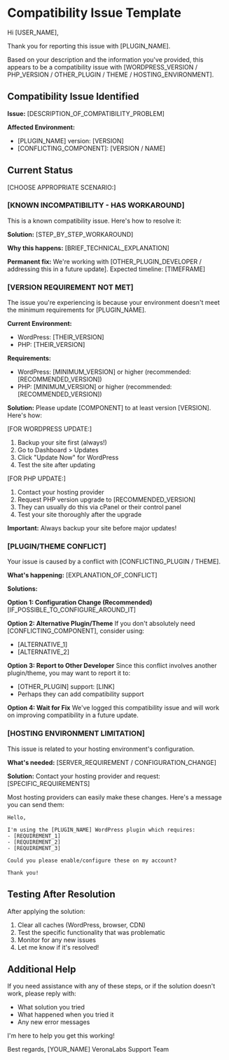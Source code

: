 # Compatibility Issue Template

Hi [USER_NAME],

Thank you for reporting this issue with [PLUGIN_NAME].

Based on your description and the information you've provided, this appears to be a compatibility issue with [WORDPRESS_VERSION / PHP_VERSION / OTHER_PLUGIN / THEME / HOSTING_ENVIRONMENT].

## Compatibility Issue Identified

**Issue:** [DESCRIPTION_OF_COMPATIBILITY_PROBLEM]

**Affected Environment:**
- [PLUGIN_NAME] version: [VERSION]
- [CONFLICTING_COMPONENT]: [VERSION / NAME]

## Current Status

[CHOOSE APPROPRIATE SCENARIO:]

### [KNOWN INCOMPATIBILITY - HAS WORKAROUND]

This is a known compatibility issue. Here's how to resolve it:

**Solution:**
[STEP_BY_STEP_WORKAROUND]

**Why this happens:**
[BRIEF_TECHNICAL_EXPLANATION]

**Permanent fix:**
We're working with [OTHER_PLUGIN_DEVELOPER / addressing this in a future update]. Expected timeline: [TIMEFRAME]

### [VERSION REQUIREMENT NOT MET]

The issue you're experiencing is because your environment doesn't meet the minimum requirements for [PLUGIN_NAME].

**Current Environment:**
- WordPress: [THEIR_VERSION]
- PHP: [THEIR_VERSION]

**Requirements:**
- WordPress: [MINIMUM_VERSION] or higher (recommended: [RECOMMENDED_VERSION])
- PHP: [MINIMUM_VERSION] or higher (recommended: [RECOMMENDED_VERSION])

**Solution:**
Please update [COMPONENT] to at least version [VERSION]. Here's how:

[FOR WORDPRESS UPDATE:]
1. Backup your site first (always!)
2. Go to Dashboard > Updates
3. Click "Update Now" for WordPress
4. Test the site after updating

[FOR PHP UPDATE:]
1. Contact your hosting provider
2. Request PHP version upgrade to [RECOMMENDED_VERSION]
3. They can usually do this via cPanel or their control panel
4. Test your site thoroughly after the upgrade

**Important:** Always backup your site before major updates!

### [PLUGIN/THEME CONFLICT]

Your issue is caused by a conflict with [CONFLICTING_PLUGIN / THEME].

**What's happening:**
[EXPLANATION_OF_CONFLICT]

**Solutions:**

**Option 1: Configuration Change (Recommended)**
[IF_POSSIBLE_TO_CONFIGURE_AROUND_IT]

**Option 2: Alternative Plugin/Theme**
If you don't absolutely need [CONFLICTING_COMPONENT], consider using:
- [ALTERNATIVE_1]
- [ALTERNATIVE_2]

**Option 3: Report to Other Developer**
Since this conflict involves another plugin/theme, you may want to report it to:
- [OTHER_PLUGIN] support: [LINK]
- Perhaps they can add compatibility support

**Option 4: Wait for Fix**
We've logged this compatibility issue and will work on improving compatibility in a future update.

### [HOSTING ENVIRONMENT LIMITATION]

This issue is related to your hosting environment's configuration.

**What's needed:**
[SERVER_REQUIREMENT / CONFIGURATION_CHANGE]

**Solution:**
Contact your hosting provider and request:
[SPECIFIC_REQUIREMENTS]

Most hosting providers can easily make these changes. Here's a message you can send them:

```
Hello,

I'm using the [PLUGIN_NAME] WordPress plugin which requires:
- [REQUIREMENT_1]
- [REQUIREMENT_2]
- [REQUIREMENT_3]

Could you please enable/configure these on my account?

Thank you!
```

## Testing After Resolution

After applying the solution:
1. Clear all caches (WordPress, browser, CDN)
2. Test the specific functionality that was problematic
3. Monitor for any new issues
4. Let me know if it's resolved!

## Additional Help

If you need assistance with any of these steps, or if the solution doesn't work, please reply with:
- What solution you tried
- What happened when you tried it
- Any new error messages

I'm here to help you get this working!

Best regards,
[YOUR_NAME]
VeronaLabs Support Team
